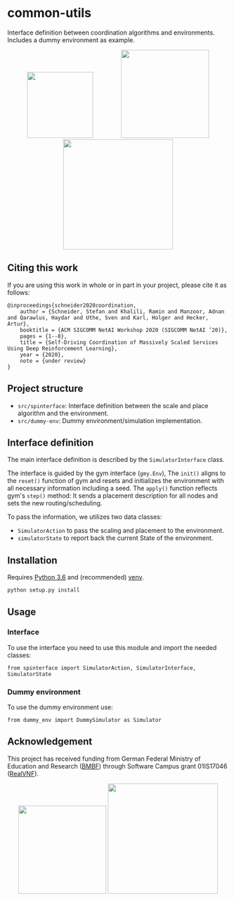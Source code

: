 # common-utils
Interface definition between coordination algorithms and environments. Includes a dummy environment as example.

<p align="center">
    <img src="https://raw.githubusercontent.com/RealVNF/deep-rl-service-coordination/master/docs/realvnf_logo.png?token=AIDTJSQ4PTVX6A4D6HSPDDC6RNE54" height="150" hspace="30"/>
	<img src="https://raw.githubusercontent.com/RealVNF/deep-rl-service-coordination/master/docs/upb.png?token=AIDTJSXSEB2M2BEFGFU4N3S6RNFGA" width="200" hspace="30"/>
	<img src="https://raw.githubusercontent.com/RealVNF/deep-rl-service-coordination/master/docs/huawei_horizontal.png?token=AIDTJSSKOEGP7GI6K5YIWUC6RNFH2" width="250" hspace="30"/>
</p>


## Citing this work

If you are using this work in whole or in part in your project, please cite it as follows:

```
@inproceedings{schneider2020coordination,
	author = {Schneider, Stefan and Khalili, Ramin and Manzoor, Adnan and Qarawlus, Haydar and Uthe, Sven and Karl, Holger and Hecker, Artur},
	booktitle = {ACM SIGCOMM NetAI Workshop 2020 (SIGCOMM NetAI ’20)},
	pages = {1--8},
	title = {Self-Driving Coordination of Massively Scaled Services Using Deep Reinforcement Learning},
	year = {2020},
	note = {under review}
}
```


## Project structure

* `src/spinterface`: Interface definition between the scale and place algorithm and the environment.
* `src/dummy-env`: Dummy environment/simulation implementation.


## Interface definition

The main interface definition is described by the `SimulatorInterface` class.

The interface is guided by the gym interface (`gmy.Env`),
The `init()` aligns to the `reset()` function of gym and resets and
initializes the environment with all necessary information including a seed.
The `apply()` function reflects gym's `step()` method:
It sends a placement description for all nodes and
sets the new routing/scheduling.

To pass the information, we utilizes two data classes:
* `SimulatorAction` to pass the scaling and placement to the environment.
* `simulatorState` to report back the current State of the environment.


## Installation

Requires [Python 3.6](https://www.python.org/downloads/release/) and (recommended) [venv](https://docs.python.org/3/library/venv.html).

```bash
python setup.py install
```


## Usage

### Interface

To use the interface you need to use this module and import the needed classes:

`from spinterface import SimulatorAction, SimulatorInterface, SimulatorState`


### Dummy environment

To use the dummy environment use:

`from dummy_env import DummySimulator as Simulator`


## Acknowledgement

This project has received funding from German Federal Ministry of Education and Research ([BMBF](https://www.bmbf.de/)) through Software Campus grant 01IS17046 ([RealVNF](https://realvnf.github.io/)).

<p align="center">
	<img src="https://raw.githubusercontent.com/RealVNF/deep-rl-service-coordination/master/docs/software_campus.png?token=AIDTJSQS7WZNSZHFL23FNYS6RNFJK" width="200"/>
	<img src="https://raw.githubusercontent.com/RealVNF/deep-rl-service-coordination/master/docs/BMBF_sponsored_by.jpg?token=AIDTJSRMQYSKOC7K3EWIQ5S6RNFKW" width="250"/>
</p>

